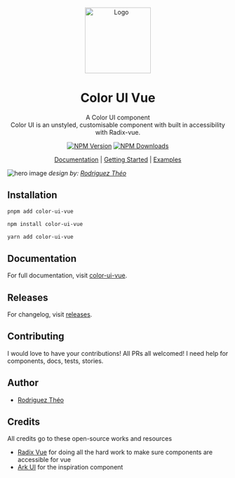 <br />
<p align="center">
  <a href="https://github.com/RodriguezTheo/color-ui-vue/">
    <img src="https://color-ui-vue.vercel.app/logo.svg" alt="Logo" width="150" />
  </a>

<h1 align="center">
Color UI Vue
</h1>
<p align="center">
A Color UI component<br>
Color UI is an unstyled, customisable component with built in accessibility with Radix-vue.
<p>

<p align="center">
<a href="https://www.npmjs.com/package/color-ui-vue" target="__blank"><img src="https://img.shields.io/npm/v/color-ui-vue?style=flat&colorA=002438&colorB=41c399" alt="NPM Version" /></a>
<a href="https://www.npmjs.com/package/color-ui-vue" target="__blank"><img src="https://img.shields.io/npm/dm/color-ui-vue?style=flat&colorA=002438&colorB=41c399" alt="NPM Downloads" /></a>
</p>

<p align="center">
 <a href="https://color-ui-vue.vercel.app">Documentation</a> | <a href="https://color-ui-vue.vercel.app/docs/overview/introduction.html">Getting Started</a> | <a href="https://color-ui-vue.vercel.app/docs/components/picker-ui.html">Examples</a>
</p>

![hero image](https://color-ui-vue.vercel.app/hero.png)
<em>design by: [Rodriguez Théo](https://github.com/RodriguezTheo)</em>

## Installation

```bash
pnpm add color-ui-vue
```

```bash
npm install color-ui-vue
```

```bash
yarn add color-ui-vue
```

## Documentation

For full documentation, visit [color-ui-vue](https://color-ui-vue.vercel.app).

## Releases

For changelog, visit [releases](https://github.com/RodriguezTheo/color-ui-vue/releases).

## Contributing

I would love to have your contributions! All PRs all welcomed! I need help for components, docs, tests, stories.

## Author

- [Rodriguez Théo](https://github.com/RodriguezTheo)

## Credits

All credits go to these open-source works and resources

- [Radix Vue](https://www.radix-vue.com/) for doing all the hard work to make sure components are accessible for vue
- [Ark UI](https://ark-ui.com) for the inspiration component
